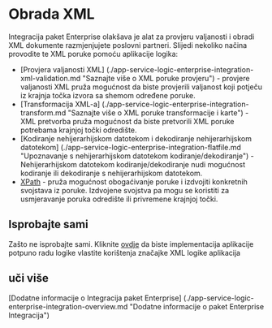<properties 
    pageTitle="Pregled XML obrada Integracija paket Enterprise | Aplikacije servisa za Microsoft Azure | Microsoft Azure" 
    description="Saznajte kako postupak i XML poruke pomoću aplikacije paket Enterprise integracije i logike za provjeru valjanosti" 
    services="logic-apps" 
    documentationCenter=".net,nodejs,java"
    authors="msftman" 
    manager="erikre" 
    editor="cgronlun"/>

<tags 
    ms.service="logic-apps" 
    ms.workload="integration" 
    ms.tgt_pltfrm="na" 
    ms.devlang="na" 
    ms.topic="article" 
    ms.date="07/07/2016" 
    ms.author="deonhe"/>


# <a name="xml-processing"></a>Obrada XML

Integracija paket Enterprise olakšava je alat za provjeru valjanosti i obradi XML dokumente razmjenjujete poslovni partneri. Slijedi nekoliko načina provodite te XML poruke pomoću aplikacije logika:  

- [Provjera valjanosti XML] (./app-service-logic-enterprise-integration-xml-validation.md "Saznajte više o XML poruke provjeru") - provjere valjanosti XML pruža mogućnost da biste provjerili valjanost koji potječu iz krajnja točka izvora sa shemom određene poruke.
- [Transformacija XML-a] (./app-service-logic-enterprise-integration-transform.md "Saznajte više o XML poruke transformacije i karte") - XML pretvorba pruža mogućnost da biste pretvorili XML poruke potrebama krajnjoj točki odredište.   
- [Kodiranje nehijerarhijskom datotekom i dekodiranje nehijerarhijskom datotekom] (./app-service-logic-enterprise-integration-flatfile.md "Upoznavanje s nehijerarhijskom datotekom kodiranje/dekodiranje") - Nehijerarhijskom datotekom kodiranje/dekodiranje nudi mogućnost kodiranje ili dekodiranje s nehijerarhijskom datotekom. 
- [XPath](https://msdn.microsoft.com/library/mt643789.aspx) - pruža mogućnost obogaćivanje poruke i izdvojiti konkretnih svojstava iz poruke. Izdvojene svojstva pa mogu se koristiti za usmjeravanje poruka odredište ili privremene krajnjoj točki.    

## <a name="try-it-for-yourself"></a>Isprobajte sami

Zašto ne isprobajte sami. Kliknite [ovdje](https://github.com/Azure/azure-quickstart-templates/tree/master/201-logic-app-veter-pipeline) da biste implementacija aplikacije potpuno radu logike vlastite korištenja značajke XML logike aplikacija 

## <a name="learn-more"></a>uči više

[Dodatne informacije o Integracija paket Enterprise] (./app-service-logic-enterprise-integration-overview.md "Dodatne informacije o paket Enterprise Integracija")  
